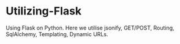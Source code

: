 # Utilizing-Flask
Using Flask on Python. Here we utilise jsonify, GET/POST, Routing, SqlAlchemy, Templating, Dynamic URLs. 
